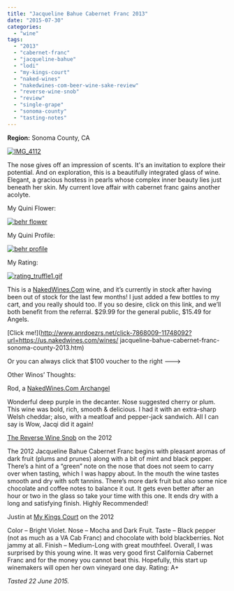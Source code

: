 ```yaml
---
title: "Jacqueline Bahue Cabernet Franc 2013"
date: "2015-07-30"
categories: 
  - "wine"
tags: 
  - "2013"
  - "cabernet-franc"
  - "jacqueline-bahue"
  - "lodi"
  - "my-kings-court"
  - "naked-wines"
  - "nakedwines-com-beer-wine-sake-review"
  - "reverse-wine-snob"
  - "review"
  - "single-grape"
  - "sonoma-county"
  - "tasting-notes"
---
```


**Region:** Sonoma County, CA

[![IMG_4112](http://s3.amazonaws.com/thegourmez-wpmedia/2015/07/IMG_4112-334x500.jpg)](http://s3.amazonaws.com/thegourmez-wpmedia/2015/07/IMG_4112.jpg)

The nose gives off an impression of scents. It's an invitation to explore their potential. And on exploration, this is a beautifully integrated glass of wine. Elegant, a gracious hostess in pearls whose complex inner beauty lies just beneath her skin. My current love affair with cabernet franc gains another acolyte.

My Quini Flower:

[![behr flower](http://s3.amazonaws.com/thegourmez-wpmedia/2015/07/behr-flower-145x150.jpg)](http://s3.amazonaws.com/thegourmez-wpmedia/2015/07/behr-flower.jpg)

My Quini Profile:

[![behr profile](http://s3.amazonaws.com/thegourmez-wpmedia/2015/07/behr-profile-921x1024.jpg)](http://s3.amazonaws.com/thegourmez-wpmedia/2015/07/behr-profile.jpg)

My Rating:

[![rating_truffle1.gif](http://s3.amazonaws.com/thegourmez-wpmedia/2015/01/rating_truffle1.gif)](http://s3.amazonaws.com/thegourmez-wpmedia/2015/01/rating_truffle1.gif)

This is a [NakedWines.Com](https://thegourmez.com/blog/2014/09/18/naked-wines-advertising/) wine, and it’s currently in stock after having been out of stock for the last few months! I just added a few bottles to my cart, and you really should too. If you so desire, click on this link, and we’ll both benefit from the referral. $29.99 for the general public, $15.49 for Angels.

[Click me!](http://www.anrdoezrs.net/click-7868009-11748092?url=https://us.nakedwines.com/wines/ jacqueline-bahue-cabernet-franc-sonoma-county-2013.htm)

Or you can always click that $100 voucher to the right --->

Other Winos’ Thoughts:

Rod, a [NakedWines.Com Archangel](https://us.nakedwines.com/wines/jacqueline-bahue-cabernet-franc-sonoma-county-2013.htm)

Wonderful deep purple in the decanter. Nose suggested cherry or plum. This wine was bold, rich, smooth & delicious. I had it with an extra-sharp Welsh cheddar; also, with a meatloaf and pepper-jack sandwich. All I can say is Wow, Jacqi did it again!

[The Reverse Wine Snob](http://www.reversewinesnob.com/2014/04/jacqueline-bahue-cabernet-franc.html) on the 2012

The 2012 Jacqueline Bahue Cabernet Franc begins with pleasant aromas of dark fruit (plums and prunes) along with a bit of mint and black pepper. There’s a hint of a “green” note on the nose that does not seem to carry over when tasting, which I was happy about. In the mouth the wine tastes smooth and dry with soft tannins. There’s more dark fruit but also some nice chocolate and coffee notes to balance it out. It gets even better after an hour or two in the glass so take your time with this one. It ends dry with a long and satisfying finish. Highly Recommended!

Justin at [My Kings Court](http://mykingscourt.com/2014/03/12/wine-review-2012-jacqueline-bahue-lodi-cabernet-franc/) on the 2012

Color – Bright Violet. Nose – Mocha and Dark Fruit. Taste – Black pepper (not as much as a VA Cab Franc) and chocolate with bold blackberries. Not jammy at all. Finish – Medium-Long with great mouthfeel. Overall, I was surprised by this young wine. It was very good first California Cabernet Franc and for the money you cannot beat this. Hopefully, this start up winemakers will open her own vineyard one day. Rating: A+

_Tasted 22 June 2015._
